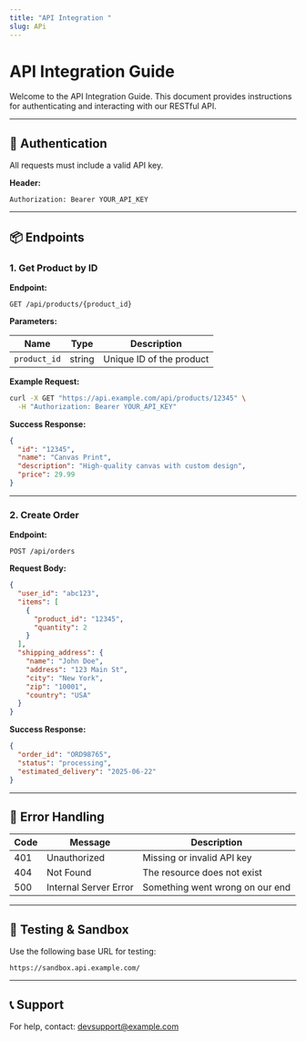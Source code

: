 ```yaml
---
title: "API Integration "
slug: APi
---
```


# API Integration Guide

Welcome to the API Integration Guide. This document provides instructions for authenticating and interacting with our RESTful API.

---

## 🔐 Authentication

All requests must include a valid API key.

**Header:**
```
Authorization: Bearer YOUR_API_KEY
```

---

## 📦 Endpoints

### 1. Get Product by ID

**Endpoint:**
```
GET /api/products/{product_id}
```

**Parameters:**

| Name         | Type   | Description             |
|--------------|--------|-------------------------|
| `product_id` | string | Unique ID of the product |

**Example Request:**
```bash
curl -X GET "https://api.example.com/api/products/12345" \
  -H "Authorization: Bearer YOUR_API_KEY"
```

**Success Response:**
```json
{
  "id": "12345",
  "name": "Canvas Print",
  "description": "High-quality canvas with custom design",
  "price": 29.99
}
```

---

### 2. Create Order

**Endpoint:**
```
POST /api/orders
```

**Request Body:**
```json
{
  "user_id": "abc123",
  "items": [
    {
      "product_id": "12345",
      "quantity": 2
    }
  ],
  "shipping_address": {
    "name": "John Doe",
    "address": "123 Main St",
    "city": "New York",
    "zip": "10001",
    "country": "USA"
  }
}
```

**Success Response:**
```json
{
  "order_id": "ORD98765",
  "status": "processing",
  "estimated_delivery": "2025-06-22"
}
```

---

## 🚫 Error Handling

| Code | Message            | Description                     |
|------|--------------------|---------------------------------|
| 401  | Unauthorized       | Missing or invalid API key      |
| 404  | Not Found          | The resource does not exist     |
| 500  | Internal Server Error | Something went wrong on our end |

---

## 🧪 Testing & Sandbox

Use the following base URL for testing:
```
https://sandbox.api.example.com/
```

---

## 📞 Support

For help, contact: [devsupport@example.com](mailto:devsupport@example.com)
